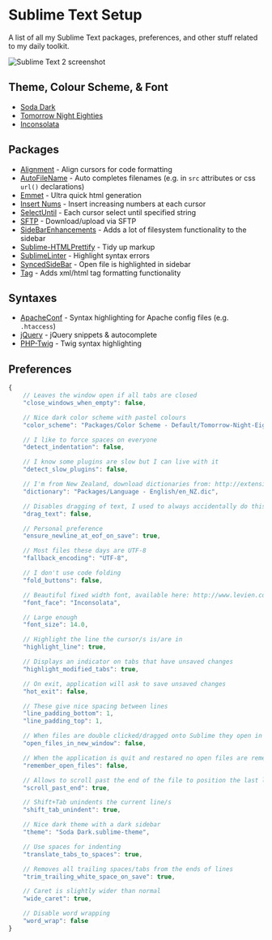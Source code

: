 Sublime Text Setup
==================

A list of all my Sublime Text packages, preferences, and other stuff related to my daily toolkit.

![Sublime Text 2 screenshot](https://raw.github.com/dannynimmo/sublime-text/master/screenshot.png)

Theme, Colour Scheme, & Font
----------------------------

* [Soda Dark](https://github.com/buymeasoda/soda-theme/)
* [Tomorrow Night Eighties](https://github.com/chriskempson/tomorrow-theme/blob/master/textmate/Tomorrow-Night-Eighties.tmTheme)
* [Inconsolata](http://www.levien.com/type/myfonts/inconsolata.html)

Packages
--------

* [Alignment](https://github.com/wbond/sublime_alignment) - Align cursors for code formatting
* [AutoFileName](https://github.com/BoundInCode/AutoFileName) - Auto completes filenames (e.g. in `src` attributes or css `url()` declarations)
* [Emmet](https://github.com/sergeche/emmet-sublime) - Ultra quick html generation
* [Insert Nums](https://bitbucket.org/markstahler/insert-nums) - Insert increasing numbers at each cursor
* [SelectUntil](https://github.com/xavi-/sublime-selectuntil) - Each cursor select until specified string
* [SFTP](http://wbond.net/sublime_packages/sftp) - Download/upload via SFTP
* [SideBarEnhancements](https://github.com/titoBouzout/SideBarEnhancements) - Adds a lot of filesystem functionality to the sidebar
* [Sublime-HTMLPrettify](https://github.com/victorporof/Sublime-HTMLPrettify) - Tidy up markup
* [SublimeLinter](https://github.com/SublimeLinter/SublimeLinter) - Highlight syntax errors
* [SyncedSideBar](https://github.com/sobstel/SyncedSideBar) - Open file is highlighted in sidebar
* [Tag](https://github.com/SublimeText/Tag) - Adds xml/html tag formatting functionality

Syntaxes
--------

* [ApacheConf](https://github.com/colinta/ApacheConf.tmLanguage) - Syntax highlighting for Apache config files (e.g. `.htaccess`)
* [jQuery](https://github.com/SublimeText/jQuery) - jQuery snippets & autocomplete
* [PHP-Twig](https://github.com/Anomareh/PHP-Twig.tmbundle) - Twig syntax highlighting

Preferences
-----------
```js
{
    // Leaves the window open if all tabs are closed
    "close_windows_when_empty": false,

    // Nice dark color scheme with pastel colours
    "color_scheme": "Packages/Color Scheme - Default/Tomorrow-Night-Eighties.tmTheme",

    // I like to force spaces on everyone
    "detect_indentation": false,

    // I know some plugins are slow but I can live with it
    "detect_slow_plugins": false,

    // I'm from New Zealand, download dictionaries from: http://extensions.services.openoffice.org/en/dictionaries
    "dictionary": "Packages/Language - English/en_NZ.dic",

    // Disables dragging of text, I used to always accidentally do this
    "drag_text": false,

    // Personal preference
    "ensure_newline_at_eof_on_save": true,

    // Most files these days are UTF-8
    "fallback_encoding": "UTF-8",

    // I don't use code folding
    "fold_buttons": false,

    // Beautiful fixed width font, available here: http://www.levien.com/type/myfonts/inconsolata.html
    "font_face": "Inconsolata",

    // Large enough
    "font_size": 14.0,

    // Highlight the line the cursor/s is/are in
    "highlight_line": true,

    // Displays an indicator on tabs that have unsaved changes
    "highlight_modified_tabs": true,

    // On exit, application will ask to save unsaved changes
    "hot_exit": false,

    // These give nice spacing between lines
    "line_padding_bottom": 1,
    "line_padding_top": 1,

    // When files are double clicked/dragged onto Sublime they open in the current window
    "open_files_in_new_window": false,

    // When the application is quit and restared no open files are remembered
    "remember_open_files": false,

    // Allows to scroll past the end of the file to position the last line in the middle of the window
    "scroll_past_end": true,

    // Shift+Tab unindents the current line/s
    "shift_tab_unindent": true,

    // Nice dark theme with a dark sidebar
    "theme": "Soda Dark.sublime-theme",

    // Use spaces for indenting
    "translate_tabs_to_spaces": true,

    // Removes all trailing spaces/tabs from the ends of lines
    "trim_trailing_white_space_on_save": true,

    // Caret is slightly wider than normal
    "wide_caret": true,

    // Disable word wrapping
    "word_wrap": false
}
```

